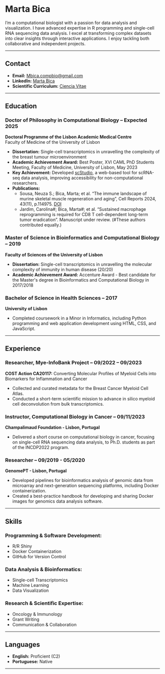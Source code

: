 # Marta Bica

I’m a computational biologist with a passion for data analysis and visualization. I have advanced expertise in R programming and single-cell RNA sequencing data analysis. I excel at transforming complex datasets into clear insights through interactive applications. I enjoy tackling both collaborative and independent projects.

---

## Contact

- **Email:** Mbica.compbio@gmail.com  
- **LinkedIn:** [Marta Bica](https://www.linkedin.com/in/martabica)  
- **Scientific Curriculum:** [Ciencia Vitae](https://www.cienciavitae.pt/en/E61C-4BC8-2107)  

---

## Education

### Doctor of Philosophy in Computational Biology – Expected 2025  
**Doctoral Programme of the Lisbon Academic Medical Centre**  
Faculty of Medicine of the University of Lisbon  

- **Dissertation:** Single-cell transcriptomics in unravelling the complexity of the breast tumour microenvironment  
- **Academic Achievement Award:** Best Poster, XVI CAML PhD Students Meeting, Faculty of Medicine, University of Lisbon, May 2023  
- **Key Achievement:** Developed [scStudio](https://compbio.imm.medicina.ulisboa.pt/app/scStudio), a web-based tool for scRNA-seq data analysis, improving accessibility for non-computational researchers.  
- **Publications:**
  - Sousa, Neuza S.; Bica, Marta; et al. “The immune landscape of murine skeletal muscle regeneration and aging”, Cell Reports 2024, 43(11), p.114975. [DOI](https://doi.org/10.1016/j.celrep.2024.114975)
  - Jardim, Carolina#; Bica, Marta#; et al. “Sustained macrophage reprogramming is required for CD8 T cell-dependent long-term tumor eradication”. Manuscript under review. (#These authors contributed equally.)

### Master of Science in Bioinformatics and Computational Biology – 2019  
**Faculty of Sciences of the University of Lisbon**  

- **Dissertation:** Single-cell transcriptomics in unravelling the molecular complexity of immunity in human disease (20/20)  
- **Academic Achievement Award:** Accenture Award - Best candidate for the Master's degree in Bioinformatics and Computational Biology in 2017/2018  

### Bachelor of Science in Health Sciences – 2017  
**University of Lisbon**  

- Completed coursework in a Minor in Informatics, including Python programming and web application development using HTML, CSS, and JavaScript.

---

## Experience

### Researcher, Mye-InfoBank Project – 09/2022 – 09/2023  
**COST Action CA20117:** Converting Molecular Profiles of Myeloid Cells into Biomarkers for Inflammation and Cancer  

- Collected and curated metadata for the Breast Cancer Myeloid Cell Atlas.  
- Conducted a short-term scientific mission to advance in silico myeloid cell deconvolution from bulk transcriptomics.

### Instructor, Computational Biology in Cancer – 09/11/2023  
**Champalimaud Foundation - Lisbon, Portugal**  

- Delivered a short course on computational biology in cancer, focusing on single-cell RNA sequencing data analysis, to Ph.D. students as part of the INCDP2022 program.

### Researcher – 09/2019 - 05/2020  
**GenomePT - Lisbon, Portugal**  

- Developed pipelines for bioinformatics analysis of genomic data from microarray and next-generation sequencing platforms, including Docker containerization.  
- Created a best-practice handbook for developing and sharing Docker images for genomics data analysis software.

---

## Skills

### Programming & Software Development:
- R/R Shiny  
- Docker Containerization  
- GitHub for Version Control  

### Data Analysis & Bioinformatics:
- Single-cell Transcriptomics  
- Machine Learning  
- Data Visualization  

### Research & Scientific Expertise:
- Oncology & Immunology  
- Grant Writing  
- Communication & Collaboration  

---

## Languages

- **English:** Proficient (C2)  
- **Portuguese:** Native  

---


